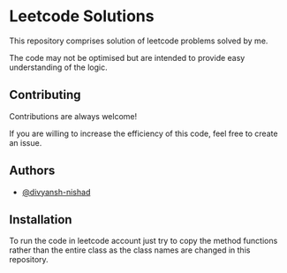 
#   Leetcode Solutions

This repository comprises solution of leetcode problems solved by me.

The code may not be optimised but are intended to provide easy understanding of the logic.
 
## Contributing

Contributions are always welcome!

If you are willing to increase the efficiency of this code, feel free to create an issue.


## Authors

- [@divyansh-nishad](https://github.com/divyansh-nishad)


## Installation

To run the code in leetcode account just try to copy the method functions rather than the entire class as the class names are changed in this repository.